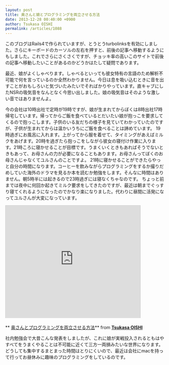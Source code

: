 ```yaml
---
layout: post
title: 奥さんと娘とプログラミングを両立させる方法
date: 2013-12-28 00:40:00 +0900
author: Tsukasa OISHI
permalink: /articles/1088
---
```


このブログはRails4で作られていますが、とうとうturbolinksを有効にしました。さらにキーボードのカーソルの左右を押すと、前後の記事へ移動するようにもしました。これでさらにさくさくですが、チョッキ率の高いこのサイトで前後の記事へ移動したいことがあるのかどうかはたして疑問であります。

最近、娘がよくしゃべります。しゃべるといっても彼女特有の言語のため解析不可能で何を言っているのか全然わかりません。今日は息を吸い込むときに音を出すことがおもしろいと気づいたみたいでそればかりやっています。直キャブにしたNSRの吸気音をなんとなく今思い出しました。娘の吸気音はそのような激しい音ではありませんよ。

今の会社は10時出社で定時が19時ですが、娘が生まれてからぼくは8時出社17時帰宅しています。帰ってからご飯を食べているとだいたい娘が抱っこを要求してくるので抱っこします。子供のいる友だちの様子を見ていてわかっていたのですが、子供が生まれてからは温かいうちにご飯を食べることは諦めています。
19時過ぎにお風呂に入れます。上がってから服を着せて、タイミングがあえばミルクをあげます。20時を過ぎたら抱っこをしながら彼女の寝付け作業に入ります。21時ころに寝かせることが目標です。うまくいくときもあればそうでないときもあって、お母さんの力が必要になることもあります。お母さんってぼくのお母さんじゃなくてユルさんのことですよ。
21時に寝かせることができたらやっと自分の時間になります。コーヒーを飲みながらプログラミングをするか撮りだめしていた海外のドラマを見るか本を読むか勉強をします。そんなに時間はありません。朝5時半には起きるので23時過ぎには寝なくちゃなのです。
ちょっと前までは夜中に何回か起きてミルク要求をしてきたのですが、最近は朝までぐっすり寝てくれるようになったのでかなり楽になりました。代わりに昼間に活発になってユルさんが大変になっています。

<iframe src="https://www.slideshare.net/slideshow/embed_code/10615278" width="427" height="356" frameborder="0" marginwidth="0" marginheight="0" scrolling="no" style="border:1px solid #CCC;border-width:1px 1px 0;margin-bottom:5px" allowfullscreen> </iframe>

 ** [奥さんとプログラミングを両立させる方法](https://www.slideshare.net/tsukasa.oishi/ss-10615278 "奥さんとプログラミングを両立させる方法")** from **[Tsukasa OISHI](https://www.slideshare.net/tsukasa.oishi)** 

社内勉強会で大昔こんな発表をしましたが、これに娘が実戦投入されるともはやすべてをうまくやることは不可能に近くて三方一両損みたいな世界になります。どうしても集中するまとまった時間はとりにくいので、最近は会社にmacを持って行ってお昼休みに趣味のプログラミングをしているのです。
